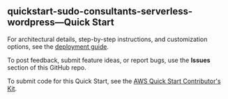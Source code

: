 
## quickstart-sudo-consultants-serverless-wordpress—Quick Start

For architectural details, step-by-step instructions, and customization options, see the [deployment guide](https://aws-quickstart.github.io/quickstart-sudo-consulting-serverless-wordpress/).

To post feedback, submit feature ideas, or report bugs, use the **Issues** section of this GitHub repo. 

To submit code for this Quick Start, see the [AWS Quick Start Contributor's Kit](https://aws-quickstart.github.io/).
